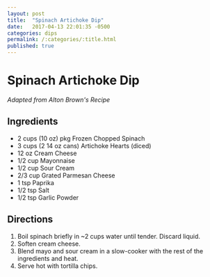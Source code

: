 ```yaml
---
layout: post
title:  "Spinach Artichoke Dip"
date:   2017-04-13 22:01:35 -0500
categories: dips
permalink: /:categories/:title.html
published: true
---
```


# Spinach Artichoke Dip
_Adapted from Alton Brown's Recipe_

## Ingredients
- 2 cups (10 oz) pkg Frozen Chopped Spinach
- 3 cups (2 14 oz cans) Artichoke Hearts (diced)
- 12 oz Cream Cheese
- 1/2 cup Mayonnaise
- 1/2 cup Sour Cream
- 2/3 cup Grated Parmesan Cheese
- 1 tsp Paprika
- 1/2 tsp Salt
- 1/2 tsp Garlic Powder

## Directions
1. Boil spinach briefly in ~2 cups water until tender.  Discard liquid.
2. Soften cream cheese.
3. Blend mayo and sour cream in a slow-cooker with the rest of the ingredients and heat.
4. Serve hot with tortilla chips.
